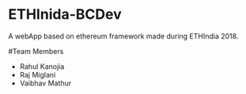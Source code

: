 # ETHInida-BCDev
A webApp based on ethereum framework made during ETHIndia 2018.

#Team Members
- Rahul Kanojia 
- Raj Miglani 
- Vaibhav Mathur 
